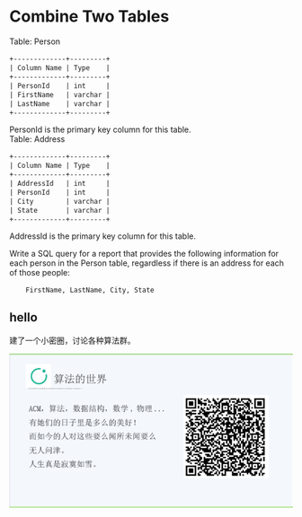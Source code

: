 # Combine Two Tables

Table: Person   

```
+-------------+---------+
| Column Name | Type    |
+-------------+---------+
| PersonId    | int     |
| FirstName   | varchar |
| LastName    | varchar |
+-------------+---------+
```

PersonId is the primary key column for this table.  
Table: Address  

```
+-------------+---------+
| Column Name | Type    |
+-------------+---------+
| AddressId   | int     |
| PersonId    | int     |
| City        | varchar |
| State       | varchar |
+-------------+---------+
```

AddressId is the primary key column for this table.  

Write a SQL query for a report that provides the following information for each person in the Person table, regardless if there is an address for each of those people:  

```
    FirstName, LastName, City, State
```

## hello

建了一个小密圈，讨论各种算法群。  

![小密圈](/images/suanfa_xiaomiquan.jpg)

